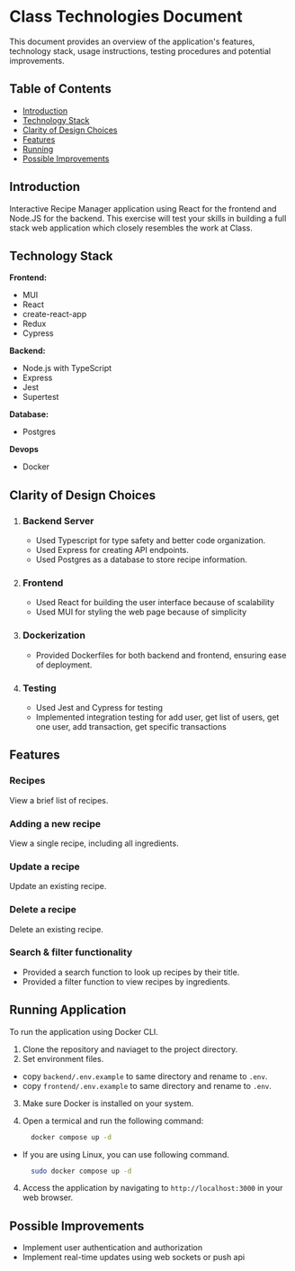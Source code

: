 # Class Technologies Document

This document provides an overview of the application's features, technology stack, usage instructions, testing procedures and potential improvements.

## Table of Contents

- [Introduction](#introduction)
- [Technology Stack](#technology-stack)
- [Clarity of Design Choices](#clarity-of-design-choices)
- [Features](#features)
- [Running](#running-application)
- [Possible Improvements](#possible-improvements)

## Introduction

Interactive Recipe Manager application using React for the frontend and Node.JS for
the backend. This exercise will test your skills in building a full stack web application which
closely resembles the work at Class.

## Technology Stack

**Frontend:**

- MUI
- React
- create-react-app
- Redux
- Cypress

**Backend:**

- Node.js with TypeScript
- Express
- Jest
- Supertest

**Database:**

- Postgres

**Devops**

- Docker

## Clarity of Design Choices

1. ### Backend Server

   - Used Typescript for type safety and better code organization.
   - Used Express for creating API endpoints.
   - Used Postgres as a database to store recipe information.

2. ### Frontend

   - Used React for building the user interface because of scalability
   - Used MUI for styling the web page because of simplicity

3. ### Dockerization

   - Provided Dockerfiles for both backend and frontend, ensuring ease of deployment.

4. ### Testing

   - Used Jest and Cypress for testing
   - Implemented integration testing for add user, get list of users, get one user, add transaction, get specific transactions

## Features

### Recipes

View a brief list of recipes.

### Adding a new recipe

View a single recipe, including all ingredients.

### Update a recipe

Update an existing recipe.

### Delete a recipe

Delete an existing recipe.

### Search & filter functionality

- Provided a search function to look up recipes by their title.
- Provided a filter function to view recipes by ingredients.

## Running Application
To run the application using Docker CLI.

1. Clone the repository and naviaget to the project directory.
2. Set environment files.
  - copy `backend/.env.example` to same directory and rename to `.env`.
  - copy `frontend/.env.example` to same directory and rename to `.env`.
3. Make sure Docker is installed on your system.
4. Open a termical and run the following command:

      ```bash
        docker compose up -d
      ```
  * If you are using Linux, you can use following command.
      ```bash
        sudo docker compose up -d
      ```

4. Access the application by navigating to `http://localhost:3000` in your web browser.

## Possible Improvements

- Implement user authentication and authorization
- Implement real-time updates using web sockets or push api
